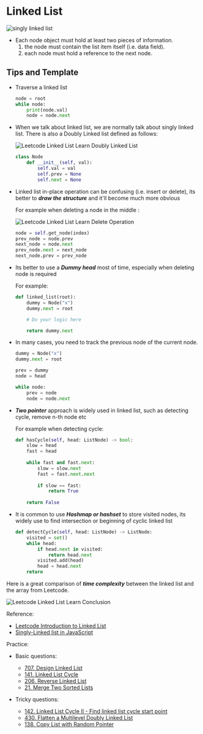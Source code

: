 # Linked List 
![singly linked list](https://miro.medium.com/max/700/1*elJncKhH_P9oQglfI1aVQA.png)

- Each node object must hold at least two pieces of information. 
	1. the node must contain the list item itself (i.e. data field). 
	2. each node must hold a reference to the next node.

## Tips and Template

- Traverse a linked list

    ```python
    node = root
    while node:
        print(node.val)
        node = node.next
    ```

- When we talk about linked list, we are normally talk about singly linked list. There is also a Doubly Linked list defined as follows:

    ![Leetcode Linked List Learn Doubly Linked List](https://s3-lc-upload.s3.amazonaws.com/uploads/2018/04/17/screen-shot-2018-04-17-at-161130.png)

    ```python
    class Node
        def __init__(self, val):
            self.val = val
            self.prev = None
            self.next = None
    ```

- Linked list in-place operation can be confusing (i.e. insert or delete), its better to ***draw the structure*** and it'll become much more obvious 

    For example when deleting a node in the middle :

    ![Leetcode Linked List Learn Delete Operation](https://s3-lc-upload.s3.amazonaws.com/uploads/2018/04/26/screen-shot-2018-04-26-at-203640.png)

    ```python
    node = self.get_node(index)
    prev_node = node.prev
    next_node = node.next
    prev_node.next = next_node
    next_node.prev = prev_node
    ```

- Its better to use a ***Dummy head*** most of time, especially when deleting node is required

    For example:

    ```python
    def linked_list(root):
        dummy = Node("x")
        dummy.next = root

        # Do your logic here

        return dummy.next
    ```

- In many cases, you need to track the previous node of the current node.

    ```python
    dummy = Node("x")
    dummy.next = root

    prev = dummy
    node = head

    while node:
        prev = node
        node = node.next
    ```

- ***Two pointer*** approach is widely used in linked list, such as detecting cycle, remove n-th node etc

    For example when detecting cycle:
    ```python
    def hasCycle(self, head: ListNode) -> bool:
        slow = head
        fast = head
        
        while fast and fast.next:
            slow = slow.next
            fast = fast.next.next
            
            if slow == fast:
                return True
            
        return False
    ```

- It is common to use ***Hashmap or hashset*** to store visited nodes, its widely use to find intersection or beginning of cyclic linked list

    ```python
    def detectCycle(self, head: ListNode) -> ListNode:
        visited = set()
        while head:
            if head.next in visited:
                return head.next
            visited.add(head)
            head = head.next
        return
    ```


Here is a great comparison of ***time complexity*** between the linked list and the array from Leetcode.

![Leetcode Linked List Learn Conclusion](https://assets.leetcode.com/uploads/2020/10/02/comparison_of_time_complexity.png)


Reference:

- [Leetcode Introduction to Linked List](https://leetcode.com/explore/learn/card/linked-list/)
- [Singly-Linked list in JavaScript](https://medium.com/@1991dharapatel/singly-linked-list-in-javascript-aafc71e0cf73)


Practice:

- Basic questions:
    - [707. Design Linked List](https://leetcode.com/problems/design-linked-list/)
    - [141. Linked List Cycle](https://leetcode.com/problems/linked-list-cycle/)
    - [206. Reverse Linked List](https://leetcode.com/problems/reverse-linked-list/)
    - [21. Merge Two Sorted Lists](https://leetcode.com/problems/merge-two-sorted-lists/)

- Tricky questions:
    - [142. Linked List Cycle II - Find linked list cycle start point](https://leetcode.com/problems/linked-list-cycle-ii/)
    - [430. Flatten a Multilevel Doubly Linked List](https://leetcode.com/problems/flatten-a-multilevel-doubly-linked-list/)
    - [138. Copy List with Random Pointer](https://leetcode.com/problems/copy-list-with-random-pointer/)
